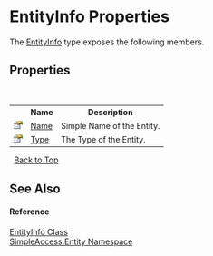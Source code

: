 # EntityInfo Properties
 

The <a href="T_SimpleAccess_Entity_EntityInfo">EntityInfo</a> type exposes the following members.


## Properties
&nbsp;<table><tr><th></th><th>Name</th><th>Description</th></tr><tr><td>![Public property](media/pubproperty.gif "Public property")</td><td><a href="P_SimpleAccess_Entity_EntityInfo_Name">Name</a></td><td>
Simple Name of the Entity.</td></tr><tr><td>![Public property](media/pubproperty.gif "Public property")</td><td><a href="P_SimpleAccess_Entity_EntityInfo_Type">Type</a></td><td>
The Type of the Entity.</td></tr></table>&nbsp;
<a href="#entityinfo-properties">Back to Top</a>

## See Also


#### Reference
<a href="T_SimpleAccess_Entity_EntityInfo">EntityInfo Class</a><br /><a href="N_SimpleAccess_Entity">SimpleAccess.Entity Namespace</a><br />